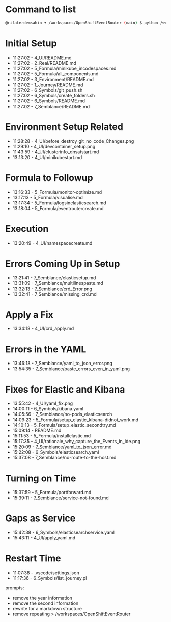 # Command to list
```sh
@rifaterdemsahin ➜ /workspaces/OpenShiftEventRouter (main) $ python /workspaces/OpenShiftEventRouter/6_Symbols/list_journey.pl
```

# Initial Setup
- 11:27:02 - 4_UI/README.md
- 11:27:02 - 2_Real/README.md
- 11:27:02 - 5_Formula/minikube_incodespaces.md
- 11:27:02 - 5_Formula/all_components.md
- 11:27:02 - 3_Environment/README.md
- 11:27:02 - 1_Journey/README.md
- 11:27:02 - 6_Symbols/git_push.sh
- 11:27:02 - 6_Symbols/create_folders.sh
- 11:27:02 - 6_Symbols/README.md
- 11:27:02 - 7_Semblance/README.md

# Environment Setup Related
- 11:28:28 - 4_UI/before_destroy_git_no_code_Changes.png
- 11:29:10 - 4_UI/devcontainer_setup.png
- 11:43:59 - 4_UI/clusterinfo_dnsatstart.md
- 13:13:20 - 4_UI/minikubestart.md

# Formula to Followup
- 13:16:33 - 5_Formula/monitor-optimize.md
- 13:17:13 - 5_Formula/visualise.md
- 13:17:34 - 5_Formula/logsinelasticsearch.md
- 13:18:04 - 5_Formula/eventroutercreate.md

# Execution
- 13:20:49 - 4_UI/namespacecreate.md

# Errors Coming Up in Setup
- 13:21:41 - 7_Semblance/elasticsetup.md
- 13:31:09 - 7_Semblance/multilinespaste.md
- 13:32:13 - 7_Semblance/crd_Error.png
- 13:32:41 - 7_Semblance/missing_crd.md

# Apply a Fix
- 13:34:18 - 4_UI/crd_apply.md

# Errors in the YAML
- 13:46:18 - 7_Semblance/yaml_to_json_error.png
- 13:54:35 - 7_Semblance/paste_errors_even_in_yaml.png

# Fixes for Elastic and Kibana
- 13:55:42 - 4_UI/yaml_fix.png
- 14:00:11 - 6_Symbols/kibana.yaml
- 14:05:56 - 7_Semblance/no-pods_elasticsearch
- 14:09:23 - 5_Formula/setup_elastic_kibana-didnot_work.md
- 14:10:13 - 5_Formula/setup_elastic_secondtry.md
- 15:09:14 - README.md
- 15:11:53 - 5_Formula/installelastic.md
- 15:17:35 - 4_UI/rationale_why_capture_the_Events_in_ide.png
- 15:20:09 - 7_Semblance/yaml_to_json_error.md
- 15:22:08 - 6_Symbols/elasticsearch.yaml
- 15:37:08 - 7_Semblance/no-route-to-the-host.md

# Turning on Time
- 15:37:59 - 5_Formula/portforward.md
- 15:39:11 - 7_Semblance/service-not-found.md

# Gaps as Service
- 15:42:38 - 6_Symbols/elasticsearchservice.yaml
- 15:43:11 - 4_UI/apply_yaml.md

# Restart Time
- 11:07:38 - .vscode/settings.json
- 11:17:36 - 6_Symbols/list_journey.pl

prompts:
- remove the year information
- remove the second information
- rewrite for a markdown structure
- remove repeating > /workspaces/OpenShiftEventRouter
